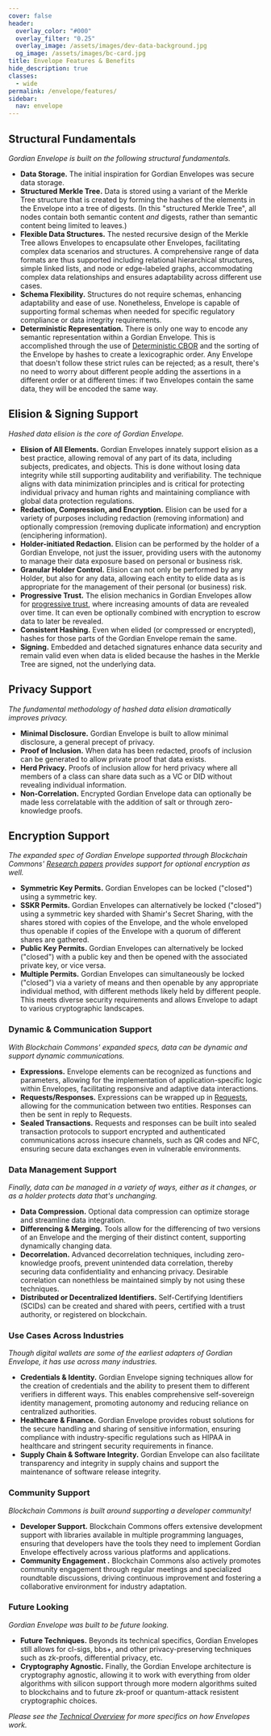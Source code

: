 ```yaml
---
cover: false
header:
  overlay_color: "#000"
  overlay_filter: "0.25"
  overlay_image: /assets/images/dev-data-background.jpg
  og_image: /assets/images/bc-card.jpg
title: Envelope Features & Benefits
hide_description: true
classes:
  - wide
permalink: /envelope/features/
sidebar:
  nav: envelope
---
```


## Structural Fundamentals

_Gordian Envelope is built on the following structural fundamentals._

* **Data Storage.** The initial inspiration for Gordian Envelopes was secure data storage.
* **Structured Merkle Tree.** Data is stored using a variant of the Merkle Tree structure that is created by forming the hashes of the elements in the Envelope into a tree of digests. (In this "structured Merkle Tree", all nodes contain both semantic content _and_ digests, rather than semantic content being limited to leaves.)
* **Flexible Data Structures.** The nested recursive design of the Merkle Tree allows Envelopes to encapsulate other Envelopes, facilitating complex data scenarios and structures. A comprehensive range of data formats are thus supported including relational hierarchical structures, simple linked lists, and node or edge-labeled graphs, accommodating complex data relationships and ensures adaptability across different use cases.
* **Schema Flexibility.** Structures do not require schemas, enhancing adaptability and ease of use. Nonetheless, Envelope is capable of supporting formal schemas when needed for specific regulatory compliance or data integrity requirements.
* **Deterministic Representation.** There is only one way to encode any semantic representation within a Gordian Envelope. This is accomplished through the use of [Deterministic CBOR](/dcbor/) and the sorting of the Envelope by hashes to create a lexicographic order. Any Envelope that doesn't follow these strict rules can be rejected; as a result, there's no need to worry about different people adding the assertions in a different order or at different times: if two Envelopes contain the same data, they will be encoded the same way.

## Elision & Signing Support

_Hashed data elision is the core of Gordian Envelope._

* **Elision of All Elements.** Gordian Envelopes innately support elision as a best practice, allowing removal of any part of its data, including subjects, predicates, and objects. This is done without losing data integrity while still supporting auditability and verifiability. The technique aligns with data minimization principles and is critical for protecting individual privacy and human rights and maintaining compliance with global data protection regulations.
* **Redaction, Compression, and Encryption.** Elision can be used for a variety of purposes including redaction (removing information) and optionally compression (removing duplicate information) and encryption (enciphering information).
* **Holder-initiated Redaction.** Elision can be performed by the holder of a Gordian Envelope, not just the issuer, providing users with the autonomy to manage their data exposure based on personal or business risk.
* **Granular Holder Control.** Elision can not only be performed by any Holder, but also for any data, allowing each entity to elide data as is appropriate for the management of their personal (or business) risk.
* **Progressive Trust.** The elision mechanics in Gordian Envelopes allow for [progressive trust](https://www.blockchaincommons.com/musings/musings-progressive-trust/), where increasing amounts of data are revealed over time. It can even be optionally combined with encryption to escrow data to later be revealed.
* **Consistent Hashing.** Even when elided (or compressed or encrypted), hashes for those parts of the Gordian Envelope remain the same.
* **Signing.** Embedded and detached signatures enhance data security and remain valid even when data is elided because the hashes in the Merkle Tree are signed, not the underlying data.

## Privacy Support

_The fundamental methodology of hashed data elision dramatically improves privacy._

* **Minimal Disclosure.** Gordian Envelope is built to allow minimal disclosure, a general precept of privacy.
* **Proof of Inclusion.** When data has been redacted, proofs of inclusion can be generated to allow private proof that data exists.
* **Herd Privacy.** Proofs of inclusion allow for herd privacy where all members of a class can share data such as a VC or DID without revealing individual information.
* **Non-Correlation.** Encrypted Gordian Envelope data can optionally be made less correlatable with the addition of salt or through zero-knowledge proofs.

## Encryption Support

_The expanded spec of Gordian Envelope supported through Blockchain Commons' [Research papers](https://github.com/BlockchainCommons/research/?tab=readme-ov-file#contents) provides support for optional encryption as well._

* **Symmetric Key Permits.** Gordian Envelopes can be locked
    ("closed") using a symmetric key.
* **SSKR Permits.** Gordian Envelopes can alternatively be locked
    ("closed") using a symmetric key sharded with Shamir's Secret
    Sharing, with the shares stored with copies of the Envelope, and
    the whole enveloped thus openable if copies of the Envelope with a
    quorum of different shares are gathered.
* **Public Key Permits.** Gordian Envelopes can alternatively be
    locked ("closed") with a public key and then be opened with the
    associated private key, or vice versa.
* **Multiple Permits.** Gordian Envelopes can simultaneously be locked
    ("closed") via a variety of means and then openable by any
    appropriate individual method, with different methods likely held
    by different people. This meets diverse security requirements and allows Envelope to adapt to various cryptographic landscapes.

### Dynamic & Communication Support

_With Blockchain Commons' expanded specs, data can be dynamic and support dynamic communications._

* **Expressions.** Envelope elements can be recognized as functions and parameters, allowing for the implementation of application-specific logic within Envelopes, facilitating responsive and adaptive data interactions.
* **Requests/Responses.** Expressions can be wrapped up in [Requests](/envelope/request/), allowing for the communication between two entities. Responses can then be sent in reply to Requests.
* **Sealed Transactions.**  Requests and responses can be built into sealed transaction protocols to support encrypted and authenticated communications across insecure channels, such as QR codes and NFC, ensuring secure data exchanges even in vulnerable environments.

### Data Management Support

_Finally, data can be managed in a variety of ways, either as it changes, or as a holder protects data that's unchanging._

* **Data Compression.** Optional data compression can optimize storage and streamline data integration.
* **Differencing & Merging.** Tools allow for the differencing of two versions of an Envelope and the merging of their distinct content, supporting dynamically changing data.
* **Decorrelation.** Advanced decorrelation techniques, including zero-knowledge proofs, prevent unintended data correlation, thereby securing data confidentiality and enhancing privacy. Desirable correlation can nonethless be maintained simply by not using these techniques.
* **Distributed or Decentralized Identifiers.** Self-Certifying Identifiers (SCIDs) can be created and shared with peers, certified with a trust authority, or registered on blockchain.

### Use Cases Across Industries

_Though digital wallets are some of the earliest adapters of Gordian Envelope, it has use across many industries._

* **Credentials & Identity.** Gordian Envelope signing techniques allow for the creation of credentials and the ability to present them to different verifiers in different ways. This enables comprehensive self-sovereign identity management, promoting autonomy and reducing reliance on centralized authorities.
* **Healthcare & Finance.** Gordian Envelope provides robust solutions for the secure handling and sharing of sensitive information, ensuring compliance with industry-specific regulations such as HIPAA in healthcare and stringent security requirements in finance.
* **Supply Chain & Software Integrity.** Gordian Envelope can also facilitate transparency and integrity in supply chains and support the maintenance of software release integrity.

### Community Support

_Blockchain Commons is built around supporting a developer community!_

* **Developer Support.** Blockchain Commons offers extensive development support with libraries available in multiple programming languages, ensuring that developers have the tools they need to implement Gordian Envelope effectively across various platforms and applications.
* **Community Engagement .** Blockchain Commons also actively promotes community engagement through regular meetings and specialized roundtable discussions, driving continuous improvement and fostering a collaborative environment for industry adaptation.
  
### Future Looking

_Gordian Envelope was built to be future looking._

* **Future Techniques.** Beyonds its technical specifics, Gordian
    Envelopes still allows for cl-sigs, bbs+, and other
    privacy-preserving techniques such as zk-proofs, differential
    privacy, etc.
* **Cryptography Agnostic.** Finally, the Gordian Envelope
    architecture is cryptography agnostic, allowing it to work with
    everything from older algorithms with silicon support through more
    modern algorithms suited to blockchains and to future zk-proof or
    quantum-attack resistent cryptographic choices.

_Please see the [Technical Overview](/envelope/tech/) for more
specifics on how Envelopes work._
